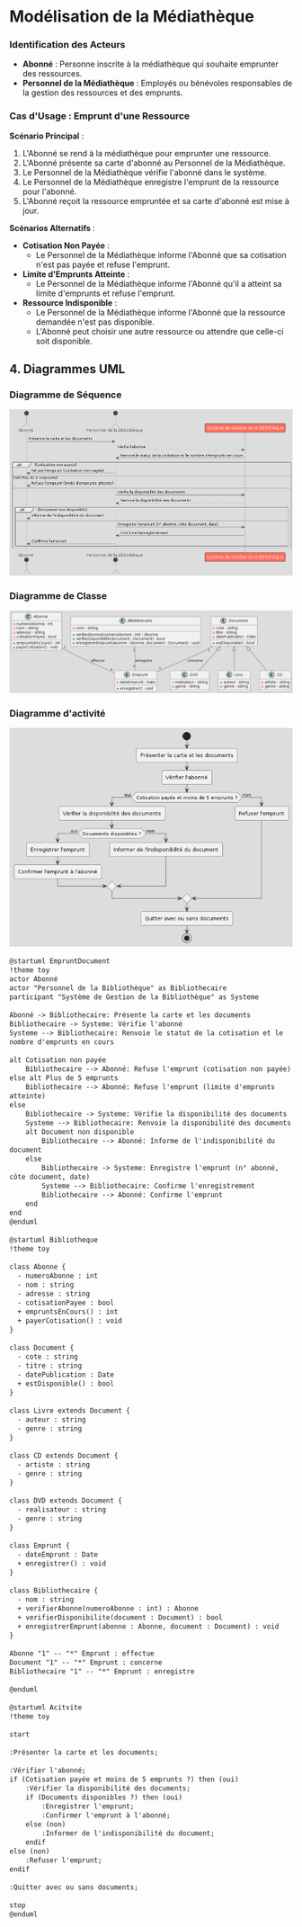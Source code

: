 # Modélisation de la Médiathèque

### Identification des Acteurs

- **Abonné** : Personne inscrite à la médiathèque qui souhaite emprunter des ressources.
- **Personnel de la Médiathèque** : Employés ou bénévoles responsables de la gestion des ressources et des emprunts.

### Cas d'Usage : Emprunt d'une Ressource

**Scénario Principal** :
1. L'Abonné se rend à la médiathèque pour emprunter une ressource.
2. L'Abonné présente sa carte d'abonné au Personnel de la Médiathèque.
3. Le Personnel de la Médiathèque vérifie l'abonné dans le système.
4. Le Personnel de la Médiathèque enregistre l'emprunt de la ressource pour l'abonné.
5. L'Abonné reçoit la ressource empruntée et sa carte d'abonné est mise à jour.

**Scénarios Alternatifs** :
- **Cotisation Non Payée** :
  - Le Personnel de la Médiathèque informe l'Abonné que sa cotisation n'est pas payée et refuse l'emprunt.
- **Limite d'Emprunts Atteinte** :
  - Le Personnel de la Médiathèque informe l'Abonné qu'il a atteint sa limite d'emprunts et refuse l'emprunt.
- **Ressource Indisponible** :
  - Le Personnel de la Médiathèque informe l'Abonné que la ressource demandée n'est pas disponible.
  - L'Abonné peut choisir une autre ressource ou attendre que celle-ci soit disponible.


## 4. Diagrammes UML

### Diagramme de Séquence


![ Texte alternatif](/asset/diagramme_sequence.png "diagramme_sequence.png")

### Diagramme de Classe

![ Texte alternatif](/asset/diagramme_classe.png "diagramme_classe.png")

### Diagramme d'activité

![ Texte alternatif](/asset/diagramme_activite.png "diagramme_activite.png")

```plantuml
@startuml EmpruntDocument
!theme toy
actor Abonné
actor "Personnel de la Bibliothèque" as Bibliothecaire
participant "Système de Gestion de la Bibliothèque" as Systeme

Abonné -> Bibliothecaire: Présente la carte et les documents
Bibliothecaire -> Systeme: Vérifie l'abonné
Systeme --> Bibliothecaire: Renvoie le statut de la cotisation et le nombre d'emprunts en cours

alt Cotisation non payée
    Bibliothecaire --> Abonné: Refuse l'emprunt (cotisation non payée)
else alt Plus de 5 emprunts
    Bibliothecaire --> Abonné: Refuse l'emprunt (limite d'emprunts atteinte)
else
    Bibliothecaire -> Systeme: Vérifie la disponibilité des documents
    Systeme --> Bibliothecaire: Renvoie la disponibilité des documents
    alt Document non disponible
        Bibliothecaire --> Abonné: Informe de l'indisponibilité du document
    else
        Bibliothecaire -> Systeme: Enregistre l'emprunt (n° abonné, côte document, date)
        Systeme --> Bibliothecaire: Confirme l'enregistrement
        Bibliothecaire --> Abonné: Confirme l'emprunt
    end
end
@enduml

@startuml Bibliotheque
!theme toy

class Abonne {
  - numeroAbonne : int
  - nom : string
  - adresse : string
  - cotisationPayee : bool
  + empruntsEnCours() : int
  + payerCotisation() : void
}

class Document {
  - cote : string
  - titre : string
  - datePublication : Date
  + estDisponible() : bool
}

class Livre extends Document {
  - auteur : string
  - genre : string
}

class CD extends Document {
  - artiste : string
  - genre : string
}

class DVD extends Document {
  - realisateur : string
  - genre : string
}

class Emprunt {
  - dateEmprunt : Date
  + enregistrer() : void
}

class Bibliothecaire {
  - nom : string
  + verifierAbonne(numeroAbonne : int) : Abonne
  + verifierDisponibilite(document : Document) : bool
  + enregistrerEmprunt(abonne : Abonne, document : Document) : void
}

Abonne "1" -- "*" Emprunt : effectue
Document "1" -- "*" Emprunt : concerne
Bibliothecaire "1" -- "*" Emprunt : enregistre

@enduml

@startuml Acitvite
!theme toy

start

:Présenter la carte et les documents;

:Vérifier l'abonné;
if (Cotisation payée et moins de 5 emprunts ?) then (oui)
    :Vérifier la disponibilité des documents;
    if (Documents disponibles ?) then (oui)
        :Enregistrer l'emprunt;
        :Confirmer l'emprunt à l'abonné;
    else (non)
        :Informer de l'indisponibilité du document;
    endif
else (non)
    :Refuser l'emprunt;
endif

:Quitter avec ou sans documents;

stop
@enduml

